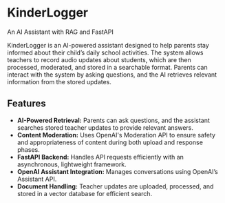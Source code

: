 # KinderLogger
An AI Assistant with RAG and FastAPI



KinderLogger is an AI-powered assistant designed to help parents stay informed about their child’s daily school activities. The system allows teachers to record audio updates about students, which are then processed, moderated, and stored in a searchable format. Parents can interact with the system by asking questions, and the AI retrieves relevant information from the stored updates.



## Features

- **AI-Powered Retrieval:** Parents can ask questions, and the assistant searches stored teacher updates to provide relevant answers.
- **Content Moderation:** Uses OpenAI's Moderation API to ensure safety and appropriateness of content during both upload and response phases.
- **FastAPI Backend:** Handles API requests efficiently with an asynchronous, lightweight framework.
- **OpenAI Assistant Integration:** Manages conversations using OpenAI’s Assistant API.
- **Document Handling:** Teacher updates are uploaded, processed, and stored in a vector database for efficient search.
